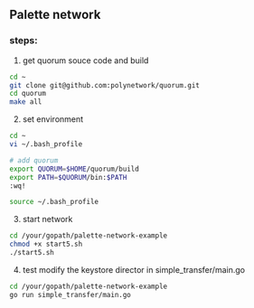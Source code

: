 ## Palette network

### steps:
1. get quorum souce code and build
```bash
cd ~
git clone git@github.com:polynetwork/quorum.git
cd quorum 
make all
```

2. set environment
```bash
cd ~
vi ~/.bash_profile

# add quorum
export QUORUM=$HOME/quorum/build
export PATH=$QUORUM/bin:$PATH
:wq!

source ~/.bash_profile
```

3. start network
```bash
cd /your/gopath/palette-network-example
chmod +x start5.sh
./start5.sh
```

4. test
modify the keystore director in simple_transfer/main.go

```bash
cd /your/gopath/palette-network-example
go run simple_transfer/main.go
```
